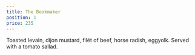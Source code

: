 ```yaml
---
title: The Bookmaker
position: 1
price: 235
---
```


Toasted levain, dijon mustard, filét of beef, horse radish, eggyolk. Served with a tomato sallad.
